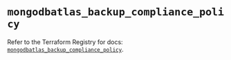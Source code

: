 # `mongodbatlas_backup_compliance_policy`

Refer to the Terraform Registry for docs: [`mongodbatlas_backup_compliance_policy`](https://registry.terraform.io/providers/mongodb/mongodbatlas/1.15.3/docs/resources/backup_compliance_policy).
